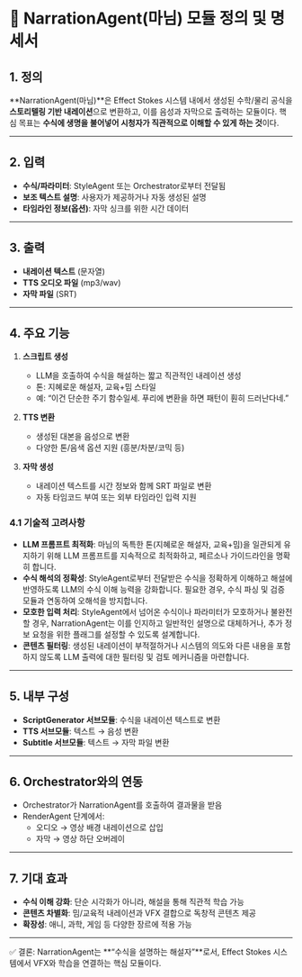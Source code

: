 # 📑 NarrationAgent(마님) 모듈 정의 및 명세서

## 1. 정의
**NarrationAgent(마님)**은 Effect Stokes 시스템 내에서 생성된 수학/물리 공식을 **스토리텔링 기반 내레이션**으로 변환하고, 이를 음성과 자막으로 출력하는 모듈이다. 핵심 목표는 **수식에 생명을 불어넣어 시청자가 직관적으로 이해할 수 있게 하는 것**이다.

---

## 2. 입력
- **수식/파라미터**: StyleAgent 또는 Orchestrator로부터 전달됨
- **보조 텍스트 설명**: 사용자가 제공하거나 자동 생성된 설명
- **타임라인 정보(옵션)**: 자막 싱크를 위한 시간 데이터

---

## 3. 출력
- **내레이션 텍스트** (문자열)
- **TTS 오디오 파일** (mp3/wav)
- **자막 파일** (SRT)

---

## 4. 주요 기능
1. **스크립트 생성**
   - LLM을 호출하여 수식을 해설하는 짧고 직관적인 내레이션 생성
   - 톤: 지혜로운 해설자, 교육+밈 스타일
   - 예: “이건 단순한 주기 함수일세. 푸리에 변환을 하면 패턴이 훤히 드러난다네.”

2. **TTS 변환**
   - 생성된 대본을 음성으로 변환
   - 다양한 톤/음색 옵션 지원 (흥분/차분/코믹 등)

3. **자막 생성**
   - 내레이션 텍스트를 시간 정보와 함께 SRT 파일로 변환
   - 자동 타임코드 부여 또는 외부 타임라인 입력 지원

### 4.1 기술적 고려사항

*   **LLM 프롬프트 최적화**: 마님의 독특한 톤(지혜로운 해설자, 교육+밈)을 일관되게 유지하기 위해 LLM 프롬프트를 지속적으로 최적화하고, 페르소나 가이드라인을 명확히 합니다.
*   **수식 해석의 정확성**: StyleAgent로부터 전달받은 수식을 정확하게 이해하고 해설에 반영하도록 LLM의 수식 이해 능력을 강화합니다. 필요한 경우, 수식 파싱 및 검증 모듈과 연동하여 오해석을 방지합니다.
*   **모호한 입력 처리**: StyleAgent에서 넘어온 수식이나 파라미터가 모호하거나 불완전할 경우, NarrationAgent는 이를 인지하고 일반적인 설명으로 대체하거나, 추가 정보 요청을 위한 플래그를 설정할 수 있도록 설계합니다.
*   **콘텐츠 필터링**: 생성된 내레이션이 부적절하거나 시스템의 의도와 다른 내용을 포함하지 않도록 LLM 출력에 대한 필터링 및 검토 메커니즘을 마련합니다.

---

## 5. 내부 구성
- **ScriptGenerator 서브모듈**: 수식을 내레이션 텍스트로 변환
- **TTS 서브모듈**: 텍스트 → 음성 변환
- **Subtitle 서브모듈**: 텍스트 → 자막 파일 변환

---

## 6. Orchestrator와의 연동
- Orchestrator가 NarrationAgent를 호출하여 결과물을 받음
- RenderAgent 단계에서:
  - 오디오 → 영상 배경 내레이션으로 삽입
  - 자막 → 영상 하단 오버레이

---

## 7. 기대 효과
- **수식 이해 강화**: 단순 시각화가 아니라, 해설을 통해 직관적 학습 가능
- **콘텐츠 차별화**: 밈/교육적 내레이션과 VFX 결합으로 독창적 콘텐츠 제공
- **확장성**: 애니, 과학, 게임 등 다양한 장르에 적용 가능

---

✅ 결론: NarrationAgent는 **“수식을 설명하는 해설자”**로서, Effect Stokes 시스템에서 VFX와 학습을 연결하는 핵심 모듈이다.